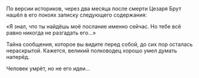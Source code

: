 По версии историков, через два месяца после смерти Цезаря Брут нашёл в его покоях записку следующего содержания:

«Я знал, что ты найдёшь моё послание именно сейчас. Но тебе всё равно никогда не разгадать его...»

Тайна сообщения, которое вы видите перед собой, до сих пор осталась нераскрытой. Кажется, великий полководец хорошо умел думать наперёд.

Человек умрёт, но не его идеи...
